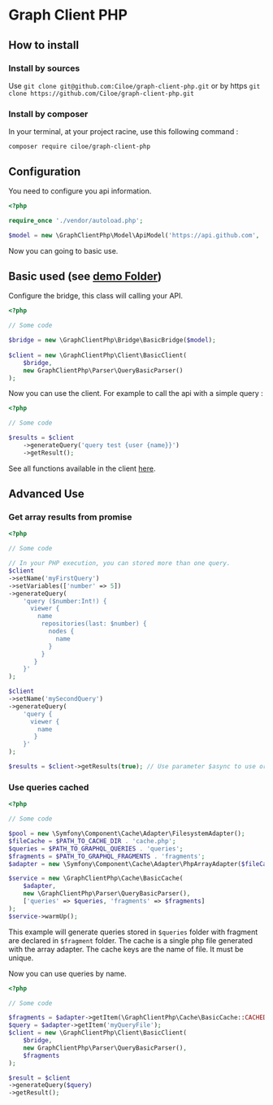 # **Graph Client PHP**

## How to install

### Install by **sources**

Use `git clone git@github.com:Ciloe/graph-client-php.git` or 
by https `git clone https://github.com/Ciloe/graph-client-php.git`

### Install by **composer**

In your terminal, at your project racine, 
use this following command : 

`composer require ciloe/graph-client-php`

## Configuration

You need to configure you api information.

```php
<?php

require_once './vendor/autoload.php';

$model = new \GraphClientPhp\Model\ApiModel('https://api.github.com', '/graphql', 'MyToken');
```

Now you can going to basic use.

## Basic used (see [demo Folder](./demo))

Configure the bridge, this class will calling your API.

```php
<?php

// Some code

$bridge = new \GraphClientPhp\Bridge\BasicBridge($model);
   
$client = new \GraphClientPhp\Client\BasicClient(
    $bridge, 
    new GraphClientPhp\Parser\QueryBasicParser()
);
```

Now you can use the client. For example to call the api with
a simple query :

```php
<?php

// Some code

$results = $client
    ->generateQuery('query test {user {name}}')
    ->getResult();
```

See all functions available in the client [here](./src/Client/ClientInterface.php).

## Advanced Use

### Get array results from promise

```php
<?php

// Some code

// In your PHP execution, you can stored more than one query.
$client
->setName('myFirstQuery')
->setVariables(['number' => 5])
->generateQuery(
    'query ($number:Int!) {
      viewer {
        name
         repositories(last: $number) {
           nodes {
             name
           }
         }
       }
    }'
);

$client
->setName('mySecondQuery')
->generateQuery(
    'query {
      viewer {
        name
       }
    }'
);

$results = $client->getResults(true); // Use parameter $async to use or not promises.
```

### Use queries cached

```php
<?php

// Some code

$pool = new \Symfony\Component\Cache\Adapter\FilesystemAdapter();
$fileCache = $PATH_TO_CACHE_DIR . 'cache.php';
$queries = $PATH_TO_GRAPHQL_QUERIES . 'queries';
$fragments = $PATH_TO_GRAPHQL_FRAGMENTS . 'fragments';
$adapter = new \Symfony\Component\Cache\Adapter\PhpArrayAdapter($fileCache, $pool);

$service = new \GraphClientPhp\Cache\BasicCache(
    $adapter,
    new \GraphClientPhp\Parser\QueryBasicParser(),
    ['queries' => $queries, 'fragments' => $fragments]
);
$service->warmUp();
```

This example will generate queries stored in `$queries` folder
with fragment are declared in `$fragment` folder. The cache is a 
single php file generated with the array adapter. The cache keys
are the name of file. It must be unique.

Now you can use queries by name.

```php
<?php

// Some code

$fragments = $adapter->getItem(\GraphClientPhp\Cache\BasicCache::CACHED_FRAGMENT_KEY);
$query = $adapter->getItem('myQueryFile');
$client = new \GraphClientPhp\Client\BasicClient(
    $bridge, 
    new GraphClientPhp\Parser\QueryBasicParser(),
    $fragments
);

$result = $client
->generateQuery($query)
->getResult();
```
